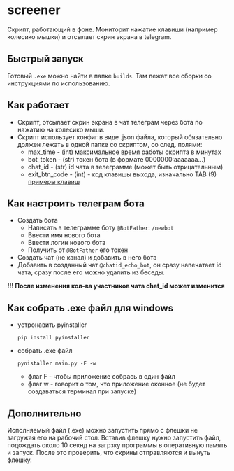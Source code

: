 # screener

Скрипт, работающий в фоне. Мониторит нажатие клавиши (например колесико мышки) 
и отсылает скрин экрана в telegram.

## Быстрый запуск
Готовый `.exe` можно найти в папке `builds`. Там лежат все сборки со инструкциями по использованию.

## Как работает

- Скрипт, отсылает скрин экрана в чат телеграм через бота по нажатию на колесико мыши.
- Скрипт использует конфиг в виде .json файла, который обязательно должен 
лежать в одной папке со скриптом, со след. полями:
    - max_time - (int) максимальное время работы скрипта в минутах
    - bot_token - (str) токен бота (в формате 0000000:aaaaaaa...)
    - chat_id - (str) id чата в телеграмме (может быть отрицательным)
    - exit_btn_code - (int) - код клавишы выхода, изначально TAB (9) 
    [примеры клавиш](https://stackoverflow.com/questions/31363860/how-do-i-get-the-name-of-a-key-in-pywin32-giving-its-keycode)
    
## Как настроить телеграм бота
- Создать бота
    - Написать в телеграмме боту `@BotFather`: `/newbot`
    - Ввести имя нового бота
    - Ввести логин нового бота
    - Получить от `@BotFather` его токен
- Создать чат (не канал) и добавить в него бота
- Добавить в созданный чат `@chatid_echo_bot`, он сразу напечатает id чата, 
сразу после его можно удалить из беседы.

**!!! После изменения кол-ва участников чата chat_id может изменится** 

## Как собрать .exe файл для windows
- устронавить pyinstaller
    ```
    pip install pyinstaller
    ```
- собрать .exe файл
    ```
    pynistaller main.py -F -w
    ```
    - флаг F  - чтобы приложение собрась в один файл
    - флаг w - говорит о том, что приложение оконное (не будет создаваться терминал при запуске)

## Дополнительно
Исполняемый файл (.exe) можно запустить прямо с флешки не загружая его 
на рабочий стол. Вставив флешку нужно запустить файл, подождать около 10 секнд 
на загрзку программы в оперативную память и запуск. После это проверить, что 
скрины отправляются и вынуть флешку.
